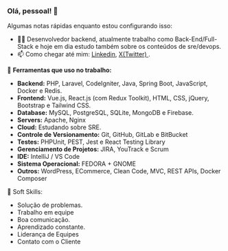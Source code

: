 ### Olá, pessoal! 👋

Algumas notas rápidas enquanto estou configurando isso:

- 👨‍💻 Desenvolvedor backend, atualmente trabalho como Back-End/Full-Stack e hoje em dia estudo também sobre os conteúdos de sre/devops.
- 📫 Como chegar até mim: <a href="https://www.linkedin.com/in/guilherme-soares-0842a9183/">Linkedin</a>, <a href="https://x.com/GuilhermeSS009" > X(Twitter) </a>.

🔨 **Ferramentas que uso no trabalho:**
- **Backend:** PHP, Laravel, CodeIgniter, Java, Spring Boot, JavaScript, Docker e Redis.
- **Frontend:** Vue.js, React.js (com Redux Toolkit), HTML, CSS, jQuery, Bootstrap e Tailwind CSS.
- **Database:** MySQL, PostgreSQL, SQLite, MongoDB e Firebase.
- **Servers:** Apache, Nginx
- **Cloud:** Estudando sobre SRE.
- **Controle de Versionamento:** Git, GitHub, GitLab e BitBucket
- **Testes:** PHPUnit, PEST, Jest e React Testing Library
- **Gerenciamento de Projetos:** JIRA, YouTrack e Scrum
- **IDE:** IntelliJ / VS Code
- **Sistema Operacional:** FEDORA + GNOME
- **Outros:** WordPress, ECommerce, Clean Code, MVC, REST APIs, Docker Composer

🤵 Soft Skills:
- Solução de problemas.
- Trabalho em equipe
- Boa comunicação. 
- Aprendizado constante.
- Liderança de Equipes
- Contato com o Cliente
